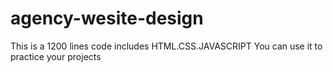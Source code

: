# agency-wesite-design
This is a 1200 lines code includes HTML.CSS.JAVASCRIPT You can use it to practice your projects
